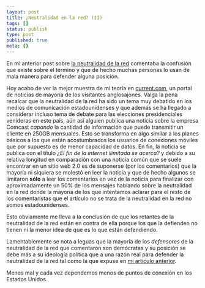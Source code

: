 ```yaml
---
layout: post
title: ¿Neutralidad en la red? (II)
tags: []
status: publish
type: post
published: true
meta: {}
---
```

En mi anterior post sobre <a href="http://ghostbar.ath.cx/node/36">la neutralidad de la red</a> comentaba la confusión que existe sobre el término y que de hecho muchas personas lo usan de mala manera para defender alguna posición.

Hoy acabo de ver la mejor muestra de mi teoría en <a href="http://current.com">current.com</a>, un portal de noticias de mayoría de los visitantes anglosajones. Valga la pena recalcar que la neutralidad de la red ha sido un tema muy debatido en los medios de comunicación estadounidenses y que además se ha llegado a considerar incluso tema de debate para las elecciones presidenciales venideras en este país, aún así alguien publica una noticia sobre la empresa Comcast <em>capando</em> la cantidad de información que puede transmitir un cliente en 250GB mensuales. Esto se transforma en algo similar a los planes básicos a los que están acostumbrados los usuarios de conexiones móviles que por supuesto es de menor capacidad de datos. En fin, la noticia se publica con el título <em>¿El fin de la internet ilimitada se acerca?</em> y debido a su relativa longitud en comparación con una noticia común que se suele encontrar en un sitio web 2.0 es de suponerse (por los comentarios) que la mayoría ni siquiera se molestó en leer la noticia y que de hecho algunos se limitaron <strong>sólo</strong> a leer los comentarios en vez de la noticia para finalizar con aproximadamente un 50% de los mensajes hablando sobre la neutralidad en la red donde la mayoría de los que intentamos aclarar para el resto de los comentaristas que el artículo no se trata de la neutralidad en la red no somos estadounidenses.

Esto obviamente me lleva a la conclusión de que los retantes de la neutralidad de la red están en contra de ella porque los que la defienden no tienen ni la menor idea de que es lo que están defendiendo.

Lamentablemente se nota a leguas que la mayoría de los <em>defensores</em> de la neutralidad de la red que comentaron son demócratas y su posición se debe más a su ideología política que a una razón real para defender la neutralidad de la red tal como la que expuse en <a href="http://ghostbar.ath.cx/node/36">mi artículo anterior</a>.

Menos mal y cada vez dependemos menos de puntos de conexión en los Estados Unidos.
<!--break-->

